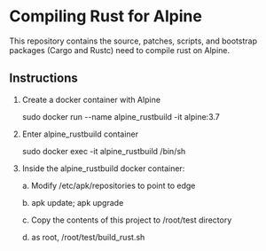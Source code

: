
# Compiling Rust for Alpine

This repository contains the source, patches, scripts, and bootstrap packages (Cargo and Rustc) need to compile rust on Alpine.

[Rust]: https://www.rust-lang.org

## Instructions
1. Create a docker container with Alpine 

    sudo docker run --name alpine_rustbuild  -it alpine:3.7
    
2. Enter alpine_rustbuild container

    sudo docker exec -it alpine_rustbuild  /bin/sh
    
3. Inside the alpine_rustbuild docker container:

   a. Modify /etc/apk/repositories to point to edge
   
   b. apk update; apk upgrade
   
   c. Copy the contents of this project to /root/test  directory
   
   d. as root, /root/test/build_rust.sh
  
